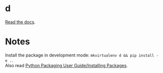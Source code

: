 d
=

[Read the docs](http://sjl.bitbucket.org/d/).

Notes
=====

Install the package in development mode: `mkvirtualenv d && pip install -e .`.  
Also read [Python Packaging User Guide/Installing Packages](https://packaging.python.org/installing/).
